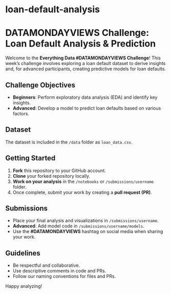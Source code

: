 # loan-default-analysis
# DATAMONDAYVIEWS Challenge: Loan Default Analysis & Prediction

Welcome to the **Everything Data #DATAMONDAYVIEWS Challenge**! This week’s challenge involves exploring a loan default dataset to derive insights and, for advanced participants, creating predictive models for loan defaults.

## Challenge Objectives
- **Beginners**: Perform exploratory data analysis (EDA) and identify key insights.
- **Advanced**: Develop a model to predict loan defaults based on various factors.

## Dataset
The dataset is included in the `/data` folder as `loan_data.csv`.

## Getting Started
1. **Fork** this repository to your GitHub account.
2. **Clone** your forked repository locally.
3. **Work on your analysis** in the `/notebooks` or `/submissions/username` folder.
4. Once complete, submit your work by creating a **pull request (PR)**.

## Submissions
- Place your final analysis and visualizations in `/submissions/username`.
- **Advanced**: Add model code in `/submissions/username/models`.
- Use the **#DATAMONDAYVIEWS** hashtag on social media when sharing your work.

## Guidelines
- Be respectful and collaborative.
- Use descriptive comments in code and PRs.
- Follow our naming conventions for files and PRs.

Happy analyzing!
